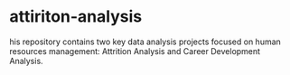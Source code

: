 # attiriton-analysis
his repository contains two key data analysis projects focused on human resources management: Attrition Analysis and Career Development Analysis. 
